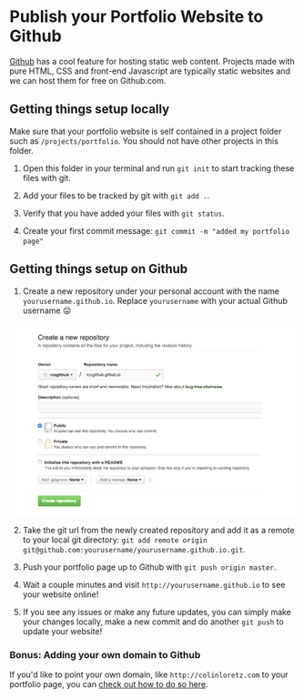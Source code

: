 # Publish your Portfolio Website to Github

[Github](http://github.com) has a cool feature for hosting static web content. Projects made with pure HTML, CSS and front-end Javascript are typically static websites and we can host them for free on Github.com.


## Getting things setup locally

Make sure that your portfolio website is self contained in a project folder such as `/projects/portfolio`. You should not have other projects in this folder.

1. Open this folder in your terminal and run `git init` to start tracking these files with git.

2. Add your files to be tracked by git with `git add .`.

3. Verify that you have added your files with `git status`.

4. Create your first commit message: `git commit -m "added my portfolio page"`


## Getting things setup on Github

1. Create a new repository under your personal account with the name `yourusername.github.io`. Replace `yourusername` with your actual Github username :stuck_out_tongue:

  ![add your username](./yourusername.png)

2. Take the git url from the newly created repository and add it as a remote to your local git directory: `git add remote origin git@github.com:yourusername/yourusername.github.io.git`.

3. Push your portfolio page up to Github with `git push origin master`.

4. Wait a couple minutes and visit `http://yourusername.github.io` to see your website online!

5. If you see any issues or make any future updates, you can simply make your changes locally, make a new commit and do another `git push` to update your website!

### Bonus: Adding your own domain to Github

If you'd like to point your own domain, like `http://colinloretz.com` to your portfolio page, you can [check out how to do so here](https://help.github.com/articles/quick-start-setting-up-a-custom-domain/).
